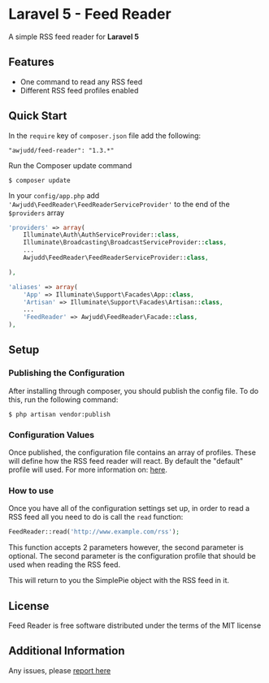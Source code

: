 Laravel 5 - Feed Reader
===============

A simple RSS feed reader for **Laravel 5**

## Features

 * One command to read any RSS feed
 * Different RSS feed profiles enabled

## Quick Start

In the `require` key of `composer.json` file add the following:

```
"awjudd/feed-reader": "1.3.*"
```

Run the Composer update command

```
$ composer update
```

In your `config/app.php` add `'Awjudd\FeedReader\FeedReaderServiceProvider'` to the end of the `$providers` array

```php
'providers' => array(
    Illuminate\Auth\AuthServiceProvider::class,
    Illuminate\Broadcasting\BroadcastServiceProvider::class,
    ...
    Awjudd\FeedReader\FeedReaderServiceProvider::class,

),

'aliases' => array(
    'App' => Illuminate\Support\Facades\App::class,
    'Artisan' => Illuminate\Support\Facades\Artisan::class,
    ...
    'FeedReader' => Awjudd\FeedReader\Facade::class,
),
```

## Setup

### Publishing the Configuration

After installing through composer, you should publish the config file.  To do this, run the following command:

```
$ php artisan vendor:publish
```

### Configuration Values

Once published, the configuration file contains an array of profiles.  These will define how the RSS feed reader will react.  By default the "default" profile will used.  For more information on: [here](http://simplepie.org/wiki/reference/simplepie/start).

### How to use

Once you have all of the configuration settings set up, in order to read a RSS feed all you need to do is call the `read` function:

```php
FeedReader::read('http://www.example.com/rss');
```

This function accepts 2 parameters however, the second parameter is optional.  The second parameter is the configuration profile that should be used when reading the RSS feed.

This will return to you the SimplePie object with the RSS feed in it.

## License

Feed Reader is free software distributed under the terms of the MIT license

## Additional Information

Any issues, please [report here](https://github.com/awjudd/l4-feed-reader/issues)
